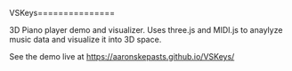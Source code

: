VSKeys===============

3D Piano player demo and visualizer. Uses three.js and MIDI.js to anaylyze music data and visualize it into 3D space.

See the demo live at https://aaronskepasts.github.io/VSKeys/
